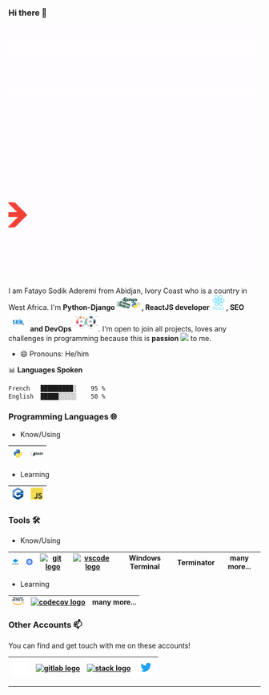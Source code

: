 ### Hi there 👋


<p align="center">
  <img src="https://github.com/Amchuz/Amchuz/blob/master/Amchuz.gif">
</p>


I am Fatayo Sodik Aderemi from Abidjan, Ivory Coast who is a country in West Africa. I'm **Python-Django <img src="https://github.com/Opeyemi19/Opeyemi19/blob/main/images/Django.jpg" width="50">, ReactJS developer <img src="https://github.com/Opeyemi19/Opeyemi19/blob/main/images/Reactjs.png" width="30">, SEO <img src="https://github.com/Opeyemi19/Opeyemi19/blob/main/images/seo.jpg" width="40"> and DevOps <img src="https://github.com/Opeyemi19/Opeyemi19/blob/main/images/DevOps.jpg" width="50">**. I'm open to join all projects, loves any challenges in programming because this is **passion** <img src="https://media.giphy.com/media/WUlplcMpOCEmTGBtBW/giphy.gif" width="30"> to me.


- 😄 Pronouns: He/him

📊 **Languages Spoken**

```text
French   █████████░    95 %
English  █████░░░░░    50 %
```


### Programming Languages 🌐

- Know/Using

| [<img src="https://raw.githubusercontent.com/github/explore/80688e429a7d4ef2fca1e82350fe8e3517d3494d/topics/python/python.png" alt="python logo" width="24">](https://www.python.org/) | [<img src="https://raw.githubusercontent.com/github/explore/80688e429a7d4ef2fca1e82350fe8e3517d3494d/topics/bash/bash.png" alt="bash logo" width="24">](https://www.gnu.org/software/bash/) |
|---|---|

- Learning

| [<img src="https://raw.githubusercontent.com/github/explore/80688e429a7d4ef2fca1e82350fe8e3517d3494d/topics/cpp/cpp.png" alt="cpp logo" width="24">](https://isocpp.org/) | [<img src="https://raw.githubusercontent.com/github/explore/80688e429a7d4ef2fca1e82350fe8e3517d3494d/topics/javascript/javascript.png" alt="js logo" width="24">](https://developer.mozilla.org/en-US/docs/Web/JavaScript) |
|---|---|

### Tools 🛠️

- Know/Using

| [<img src="https://raw.githubusercontent.com/github/explore/80688e429a7d4ef2fca1e82350fe8e3517d3494d/topics/docker/docker.png" alt="docker logo" width="24">](https://www.docker.com/) | [<img src="https://raw.githubusercontent.com/github/explore/80688e429a7d4ef2fca1e82350fe8e3517d3494d/topics/kubernetes/kubernetes.png" alt="kubernetes logo" width="24">](https://kubernetes.io/) | [<img src="https://raw.githubusercontent.com/Delta456/Delta456/master/img/git.png" alt="git logo" width="24">](https://git-scm.com/) | [<img src="https://raw.githubusercontent.com/Delta456/Delta456/master/img/vscode.png" alt="vscode logo" width="24">](https://code.visualstudio.com/) | Windows Terminal | Terminator | many more...
|---|---|---|---|---|---|---|

- Learning

| [<img src="https://raw.githubusercontent.com/Delta456/Delta456/master/img/aws.png" alt="aws logo" width="24">](https://aws.amazon.com/) | [<img src="https://raw.githubusercontent.com/Delta456/Delta456/master/img/codecov.png" alt="codecov logo" width="24">](https://codecov.io/)| many more...
|---|---|---|

### Other Accounts 📫

You can find and get touch with me on these accounts!

| [<img src="https://raw.githubusercontent.com/Delta456/Delta456/master/img/github.png" alt="github logo" width="34">](https://github.com/Opeyemi19) | [<img src="https://raw.githubusercontent.com/Delta456/Delta456/master/img/gitlab.png" alt="gitlab logo" width="24">](https://gitlab.com/Opeyemi19)| [<img src="https://raw.githubusercontent.com/Delta456/Delta456/master/img/stack.svg" alt="stack logo" width="24">](https://stackoverflow.com/users/15263698/opeyemi19) | [<img src="https://raw.githubusercontent.com/Delta456/Delta456/master/img/twitter.png" alt="twitter logo" width="34">](https://twitter.com/SodikiFatayo)
|---|---|---|---|

---

